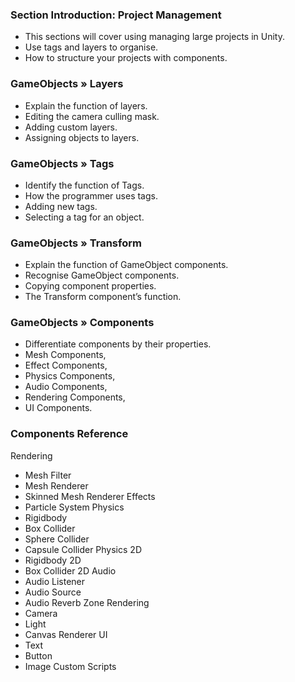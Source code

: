 ### Section Introduction:  Project Management ###

+ This sections will cover using managing large projects in Unity.
+ Use tags and layers to organise.
+ How to structure your projects with components.

### GameObjects » Layers ###

+ Explain the function of layers.
+ Editing the camera culling mask.
+ Adding custom layers.
+ Assigning objects to layers.

### GameObjects » Tags ###

+ Identify the function of Tags.
+ How the programmer uses tags.
+ Adding new tags.
+ Selecting a tag for an object.

### GameObjects » Transform ###

+ Explain the function of GameObject components.
+ Recognise GameObject components.
+ Copying component properties.
+ The Transform component’s function.

### GameObjects » Components ###

+ Differentiate components by their properties.
+ Mesh Components,
+ Effect Components,
+ Physics Components,
+ Audio Components,
+ Rendering Components,
+ UI Components.

### Components Reference ###

Rendering
+ Mesh Filter
+ Mesh Renderer
+ Skinned Mesh Renderer
Effects
+ Particle System
Physics
+ Rigidbody
+ Box Collider
+ Sphere Collider
+ Capsule Collider
Physics 2D
+ Rigidbody 2D
+ Box Collider 2D
Audio
+ Audio Listener
+ Audio Source
+ Audio Reverb Zone
Rendering
+ Camera
+ Light
+ Canvas Renderer
UI
+ Text
+ Button
+ Image
Custom Scripts
